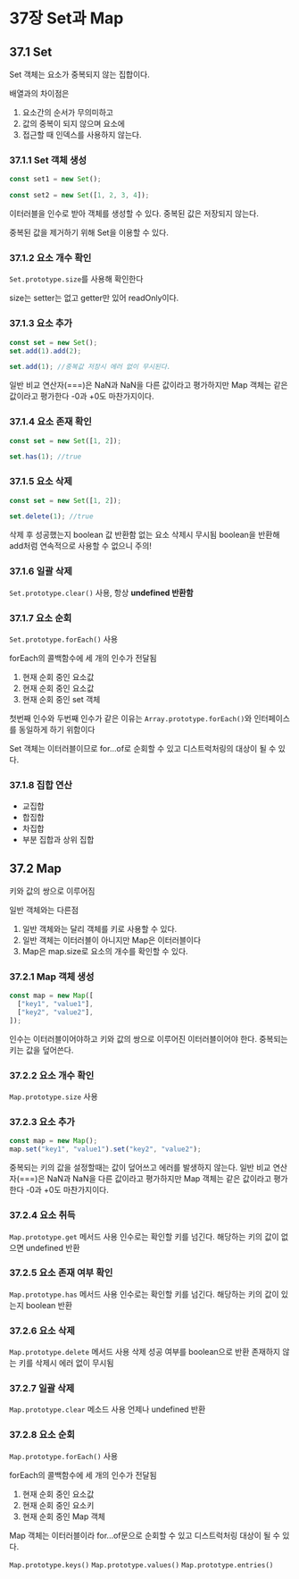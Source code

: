 # 37장 Set과 Map

## 37.1 Set

Set 객체는 요소가 중복되지 않는 집합이다.

배열과의 차이점은

1. 요소간의 순서가 무의미하고
2. 값의 중복이 되지 않으며 요소에
3. 접근할 때 인덱스를 사용하지 않는다.

### 37.1.1 Set 객체 생성

```javascript
const set1 = new Set();

const set2 = new Set([1, 2, 3, 4]);
```

이터러블을 인수로 받아 객체를 생성할 수 있다.
중복된 값은 저장되지 않는다.

중복된 값을 제거하기 위해 Set을 이용할 수 있다.

### 37.1.2 요소 개수 확인

`Set.prototype.size`를 사용해 확인한다

size는 setter는 없고 getter만 있어 readOnly이다.

### 37.1.3 요소 추가

```javascript
const set = new Set();
set.add(1).add(2);

set.add(1); //중복값 저장시 에러 없이 무시된다.
```

일반 비교 연산자(===)은 NaN과 NaN을 다른 값이라고 평가하지만
Map 객체는 같은 값이라고 평가한다
-0과 +0도 마찬가지이다.

### 37.1.4 요소 존재 확인

```javascript
const set = new Set([1, 2]);

set.has(1); //true
```

### 37.1.5 요소 삭제

```javascript
const set = new Set([1, 2]);

set.delete(1); //true
```

삭제 후 성공했는지 boolean 값 반환함
없는 요소 삭제시 무시됨
boolean을 반환해 add처럼 연속적으로 사용할 수 없으니 주의!

### 37.1.6 일괄 삭제

`Set.prototype.clear()` 사용, 항상 **undefined 반환함**

### 37.1.7 요소 순회

`Set.prototype.forEach()` 사용

forEach의 콜백함수에 세 개의 인수가 전달됨

1. 현재 순회 중인 요소값
2. 현재 순회 중인 요소값
3. 현재 순회 중인 set 객체

첫번째 인수와 두번째 인수가 같은 이유는 `Array.prototype.forEach()`와 인터페이스를 동일하게 하기 위함이다

Set 객체는 이터러블이므로 for...of로 순회할 수 있고 디스트럭처링의 대상이 될 수 있다.

### 37.1.8 집합 연산

- 교집합
- 합집합
- 차집합
- 부분 집합과 상위 집합

## 37.2 Map

키와 값의 쌍으로 이루어짐

일반 객체와는 다른점

1. 일반 객체와는 달리 객체를 키로 사용할 수 있다.
2. 일반 객체는 이터러블이 아니지만 Map은 이터러블이다
3. Map은 map.size로 요소의 개수를 확인할 수 있다.

### 37.2.1 Map 객체 생성

```javascript
const map = new Map([
  ["key1", "value1"],
  ["key2", "value2"],
]);
```

인수는 이터러블이어야하고 키와 값의 쌍으로 이루어진 이터러블이어야 한다.
중복되는 키는 값을 덮어쓴다.

### 37.2.2 요소 개수 확인

`Map.prototype.size` 사용

### 37.2.3 요소 추가

```javascript
const map = new Map();
map.set("key1", "value1").set("key2", "value2");
```

중복되는 키의 값을 설정할때는 값이 덮어쓰고 에러를 발생하지 않는다.
일반 비교 연산자(===)은 NaN과 NaN을 다른 값이라고 평가하지만
Map 객체는 같은 값이라고 평가한다
-0과 +0도 마찬가지이다.

### 37.2.4 요소 취득

`Map.prototype.get` 메서드 사용
인수로는 확인할 키를 넘긴다.
해당하는 키의 값이 없으면 undefined 반환

### 37.2.5 요소 존재 여부 확인

`Map.prototype.has` 메서드 사용
인수로는 확인할 키를 넘긴다.
해당하는 키의 값이 있는지 boolean 반환

### 37.2.6 요소 삭제

`Map.prototype.delete` 메서드 사용
삭제 성공 여부를 boolean으로 반환
존재하지 않는 키를 삭제시 에러 없이 무시됨

### 37.2.7 일괄 삭제

`Map.prototype.clear` 메소드 사용
언제나 undefined 반환

### 37.2.8 요소 순회

`Map.prototype.forEach()` 사용

forEach의 콜백함수에 세 개의 인수가 전달됨

1. 현재 순회 중인 요소값
2. 현재 순회 중인 요소키
3. 현재 순회 중인 Map 객체

Map 객체는 이터러블이라 for...of문으로 순회할 수 있고 디스트럭처링 대상이 될 수 있다.

`Map.prototype.keys()`
`Map.prototype.values()`
`Map.prototype.entries()`
